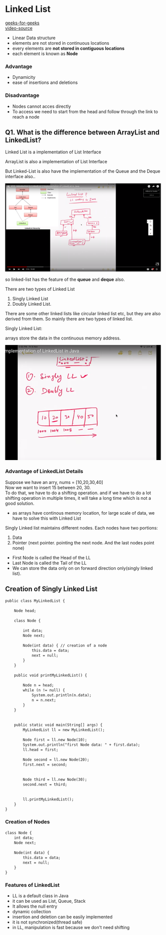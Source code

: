 # Linked List

[geeks-for-geeks](https://www.geeksforgeeks.org/linked-list-in-java/)<br>
[video-source](https://www.youtube.com/watch?v=GuWfBcxES44&list=PLFGoYjJG_fqoDQHufg7XVk-yb2w6CNpgF&index=18&ab_channel=NaveenAutomationLabs)

* Linear Data structure
* elements are not stored in continuous locations
* every elements are **not stored in contiguous locations**
* each element is known as **Node**

### Advantage
* Dynamicity
* ease of insertions and deletions

### Disadvantage
* Nodes cannot acces directly
* To access we need to start from the head and follow through the link to reach a node


Q1. What is the difference between ArrayList and LinkedList?
--
<p>
Linked List is a implementation of List Interface

ArrayList is also a implementation of List Interface

But Linked-List is also have the implementation of the Queue  and the Deque interface also..
<p>

![pic2](arrayList_vs_linkedList.png)

so linked-list has the feature of the **queue** and **deque** also.

There are two types of Linked List
1. Singly Linked List
2. Doubly Linked List.

There are some other linked lists like circular linked list etc, but they are also derived from them. So mainly there are two types of linked list.

Singly Linked List:

arrays store the data in the continuous memory address.

![pic](array_continuous_memory.png)

### Advantage of LinkedList Details

Suppose we have an arry, nums = [10,20,30,40] <br>
Now we want to insert 15 between 20, 30. <br>
To do that, we have to do a shifting operation. and if we have to do a lot shifting operation in multiple times, it will take a long time which is not a good solution. <br> 

* as arrays have continous memory location,  for large scale of data, we have to solve this with Linked List

Singly Linked list maintains different nodes. Each nodes have two portions:

1. Data
2. Pointer (next pointer. pointing the next node. And the last nodes point none)

* First Node is called the Head of the LL
* Last Node is called the Tail of the LL
* We can store the data only on on forward direction only(singly linked list).

## Creation of Singly Linked List
```
public class MyLinkedList {

    Node head;

    class Node {

        int data;
        Node next;

        Node(int data) { // creation of a node
            this.data = data;
            next = null;
        }
    }

    public void printMyLinkedList() {

        Node n = head;
        while (n != null) {
            System.out.println(n.data);
            n = n.next;
        }
    }


    public static void main(String[] args) {
        MyLinkedList ll = new MyLinkedList();

        Node first = ll.new Node(10);
        System.out.println("first Node data: " + first.data);
        ll.head = first;

        Node second = ll.new Node(20);
        first.next = second;


        Node third = ll.new Node(30);
        second.next = third;


        ll.printMyLinkedList();
    }
}
```
### Creation of Nodes
```
class Node {
    int data;
    Node next;

    Node(int data) {
        this.data = data;
        next = null;
    }
}
```

### Features of LinkedList
* LL is a default class in Java
* it can be used as List, Queue, Stack
* It allows the null entry
* dynamic collection
* insertion and deletion can be easily implemented
* it is not synchronized(thread safe)
* in LL, manipulation is fast because we don't need shifting